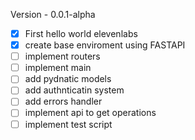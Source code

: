

Version - 0.0.1-alpha
- [X] First hello world elevenlabs
- [x] create base enviroment using FASTAPI
- [ ] implement routers
- [ ] implement main
- [ ] add pydnatic models
- [ ] add authnticatin system
- [ ] add errors handler
- [ ] implement  api to get operations
- [ ] implement test script